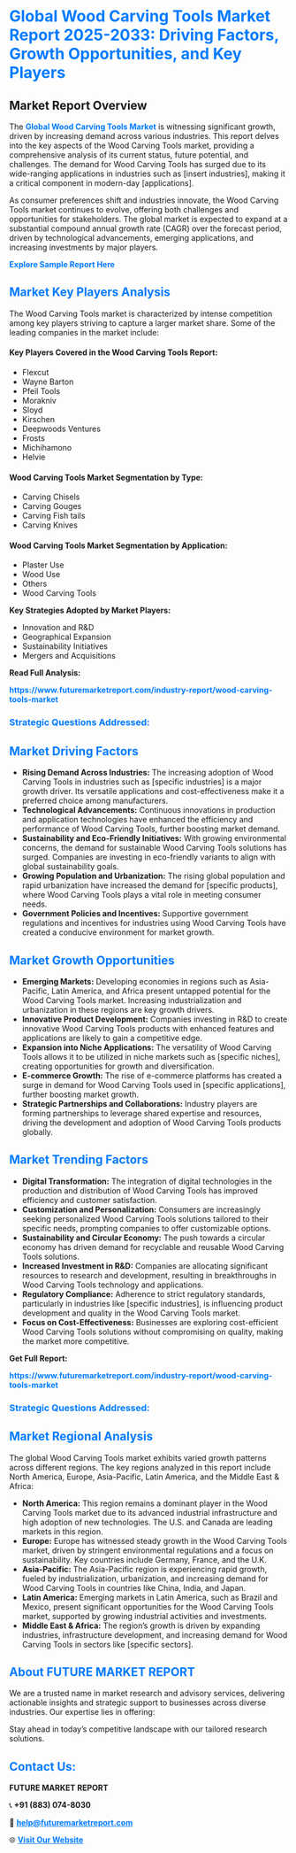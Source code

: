 <h1 style="color: #007BFF;">Global Wood Carving Tools Market Report 2025-2033: Driving Factors, Growth Opportunities, and Key Players</h1>

<section id="overview">
<h2>Market Report Overview</h2>
<p>The <a href="https://www.futuremarketreport.com/industry-report/wood-carving-tools-market" style="color: #007BFF; text-decoration: none;"><strong>Global Wood Carving Tools Market</strong></a> is witnessing significant growth, driven by increasing demand across various industries. This report delves into the key aspects of the Wood Carving Tools market, providing a comprehensive analysis of its current status, future potential, and challenges. The demand for Wood Carving Tools has surged due to its wide-ranging applications in industries such as [insert industries], making it a critical component in modern-day [applications].</p>
<p>As consumer preferences shift and industries innovate, the Wood Carving Tools market continues to evolve, offering both challenges and opportunities for stakeholders. The global market is expected to expand at a substantial compound annual growth rate (CAGR) over the forecast period, driven by technological advancements, emerging applications, and increasing investments by major players.</p>
</section>

<section id="overview">
<p><a href="https://www.futuremarketreport.com/request-sample/reportId=128622" style="color: #007BFF; text-decoration: none;"><strong>Explore Sample Report Here</strong></a></p>
</section>

<section id="key-players">
<h2 style="color: #007BFF;">Market Key Players Analysis</h2>
<p>The Wood Carving Tools market is characterized by intense competition among key players striving to capture a larger market share. Some of the leading companies in the market include:</p>
<h4>Key Players Covered in the Wood Carving Tools Report:</h4>
<ul><li>Flexcut</li><li>Wayne Barton</li><li>Pfeil Tools</li><li>Morakniv</li><li>Sloyd</li><li>Kirschen</li><li>Deepwoods Ventures</li><li>Frosts</li><li>Michihamono</li><li>Helvie</li></ul>
<h4>Wood Carving Tools Market Segmentation by Type:</h4>
<ul><li>Carving Chisels</li><li>Carving Gouges</li><li>Carving Fish tails</li><li>Carving Knives</li></ul>

<h4>Wood Carving Tools Market Segmentation by Application:</h4>
<ul><li>Plaster Use</li><li>Wood Use</li><li>Others</li><li>Wood Carving Tools</li></ul>
<p><strong>Key Strategies Adopted by Market Players:</strong></p>
<ul>
<li>Innovation and R&D</li>
<li>Geographical Expansion</li>
<li>Sustainability Initiatives</li>
<li>Mergers and Acquisitions</li>
</ul>
</section>

<section>
<p><strong>Read Full Analysis: </strong></p><a href="https://www.futuremarketreport.com/industry-report/wood-carving-tools-market" style="color: #007BFF; text-decoration: none;"><strong>https://www.futuremarketreport.com/industry-report/wood-carving-tools-market</strong></a>
<h3 style="color: #007BFF;">Strategic Questions Addressed:</h3>
</section>

<section id="driving-factors">
<h2 style="color: #007BFF;">Market Driving Factors</h2>
<ul>
<li><strong>Rising Demand Across Industries:</strong> The increasing adoption of Wood Carving Tools in industries such as [specific industries] is a major growth driver. Its versatile applications and cost-effectiveness make it a preferred choice among manufacturers.</li>
<li><strong>Technological Advancements:</strong> Continuous innovations in production and application technologies have enhanced the efficiency and performance of Wood Carving Tools, further boosting market demand.</li>
<li><strong>Sustainability and Eco-Friendly Initiatives:</strong> With growing environmental concerns, the demand for sustainable Wood Carving Tools solutions has surged. Companies are investing in eco-friendly variants to align with global sustainability goals.</li>
<li><strong>Growing Population and Urbanization:</strong> The rising global population and rapid urbanization have increased the demand for [specific products], where Wood Carving Tools plays a vital role in meeting consumer needs.</li>
<li><strong>Government Policies and Incentives:</strong> Supportive government regulations and incentives for industries using Wood Carving Tools have created a conducive environment for market growth.</li>
</ul>
</section>

<section id="growth-opportunities">
<h2 style="color: #007BFF;">Market Growth Opportunities</h2>
<ul>
<li><strong>Emerging Markets:</strong> Developing economies in regions such as Asia-Pacific, Latin America, and Africa present untapped potential for the Wood Carving Tools market. Increasing industrialization and urbanization in these regions are key growth drivers.</li>
<li><strong>Innovative Product Development:</strong> Companies investing in R&D to create innovative Wood Carving Tools products with enhanced features and applications are likely to gain a competitive edge.</li>
<li><strong>Expansion into Niche Applications:</strong> The versatility of Wood Carving Tools allows it to be utilized in niche markets such as [specific niches], creating opportunities for growth and diversification.</li>
<li><strong>E-commerce Growth:</strong> The rise of e-commerce platforms has created a surge in demand for Wood Carving Tools used in [specific applications], further boosting market growth.</li>
<li><strong>Strategic Partnerships and Collaborations:</strong> Industry players are forming partnerships to leverage shared expertise and resources, driving the development and adoption of Wood Carving Tools products globally.</li>
</ul>
</section>

<section id="trending-factors">
<h2 style="color: #007BFF;">Market Trending Factors</h2>
<ul>
<li><strong>Digital Transformation:</strong> The integration of digital technologies in the production and distribution of Wood Carving Tools has improved efficiency and customer satisfaction.</li>
<li><strong>Customization and Personalization:</strong> Consumers are increasingly seeking personalized Wood Carving Tools solutions tailored to their specific needs, prompting companies to offer customizable options.</li>
<li><strong>Sustainability and Circular Economy:</strong> The push towards a circular economy has driven demand for recyclable and reusable Wood Carving Tools solutions.</li>
<li><strong>Increased Investment in R&D:</strong> Companies are allocating significant resources to research and development, resulting in breakthroughs in Wood Carving Tools technology and applications.</li>
<li><strong>Regulatory Compliance:</strong> Adherence to strict regulatory standards, particularly in industries like [specific industries], is influencing product development and quality in the Wood Carving Tools market.</li>
<li><strong>Focus on Cost-Effectiveness:</strong> Businesses are exploring cost-efficient Wood Carving Tools solutions without compromising on quality, making the market more competitive.</li>
</ul>
</section>

<section>
<p><strong>Get Full Report: </strong></p><a href="https://www.futuremarketreport.com/industry-report/wood-carving-tools-market" style="color: #007BFF; text-decoration: none;"><strong>https://www.futuremarketreport.com/industry-report/wood-carving-tools-market</strong></a>
<h3 style="color: #007BFF;">Strategic Questions Addressed:</h3>
</section>


<section id="regional-analysis">
<h2 style="color: #007BFF;">Market Regional Analysis</h2>
<p>The global Wood Carving Tools market exhibits varied growth patterns across different regions. The key regions analyzed in this report include North America, Europe, Asia-Pacific, Latin America, and the Middle East & Africa:</p>
<ul>
<li><strong>North America:</strong> This region remains a dominant player in the Wood Carving Tools market due to its advanced industrial infrastructure and high adoption of new technologies. The U.S. and Canada are leading markets in this region.</li>
<li><strong>Europe:</strong> Europe has witnessed steady growth in the Wood Carving Tools market, driven by stringent environmental regulations and a focus on sustainability. Key countries include Germany, France, and the U.K.</li>
<li><strong>Asia-Pacific:</strong> The Asia-Pacific region is experiencing rapid growth, fueled by industrialization, urbanization, and increasing demand for Wood Carving Tools in countries like China, India, and Japan.</li>
<li><strong>Latin America:</strong> Emerging markets in Latin America, such as Brazil and Mexico, present significant opportunities for the Wood Carving Tools market, supported by growing industrial activities and investments.</li>
<li><strong>Middle East & Africa:</strong> The region’s growth is driven by expanding industries, infrastructure development, and increasing demand for Wood Carving Tools in sectors like [specific sectors].</li>
</ul>
</section>

<footer>
<h2 style="color: #007BFF;">About FUTURE MARKET REPORT</h2>
<p>We are a trusted name in market research and advisory services, delivering actionable insights and strategic support to businesses across diverse industries. Our expertise lies in offering:</p>

<p>Stay ahead in today’s competitive landscape with our tailored research solutions.</p>

<h2 style="color: #007BFF;">Contact Us:</h2>
<p><strong>FUTURE MARKET REPORT</strong></p>
<p>📞 <strong>+91 (883) 074-8030</strong></p>
<p>📧 <strong><a href="mailto:help@futuremarketreport.com" style="color: #007BFF;">help@futuremarketreport.com</a></strong></p>
<p>🌐 <strong><a href="https://www.futuremarketreport.com/" style="color: #007BFF;">Visit Our Website</a></strong></p>
</footer>